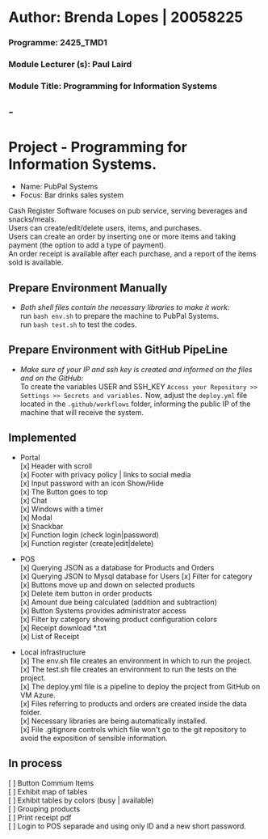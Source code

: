 ##
# Author: Brenda Lopes | 20058225
### Programme:	2425_TMD1
### Module Lecturer (s):	 Paul Laird
### Module Title: Programming for Information Systems
###   
## -
# Project -  Programming for Information Systems. 

* Name: PubPal Systems
* Focus: Bar drinks sales system
  
Cash Register Software focuses on pub service, serving beverages and snacks/meals.  
Users can create/edit/delete users, items, and purchases.  
Users can create an order by inserting one or more items and taking payment (the option to add a type of payment).  
An order receipt is available after each purchase, and a report of the items sold is available. 

## Prepare Environment Manually
* _Both shell files contain the necessary libraries to make it work:_  
run ```bash env.sh``` to prepare the machine to PubPal Systems.  
run  ```bash test.sh``` to test the codes.  

## Prepare Environment with GitHub PipeLine
* _Make sure of your IP and ssh key is created and informed on the files and on the GitHub:_    
To create the variables USER and SSH_KEY ```Access your Repository >> Settings >> Secrets and variables.``` 
Now, adjust the ```deploy.yml``` file located in the ```.github/workflows``` folder, informing the public IP  of the machine that will receive the system.

## Implemented
* Portal    
[x] Header with scroll   
[x] Footer with privacy policy | links to social media  
[x] Input password with an icon Show/Hide   
[x] The Button goes to top     
[x] Chat    
[x] Windows with a timer    
[x] Modal   
[x] Snackbar  
[x] Function login (check login|password)   
[x] Function register (create|edit|delete)    
  
* POS   
[x] Querying JSON as a database for Products and Orders   
[x] Querying JSON to Mysql database for Users
[x] Filter for category  
[x] Buttons move up and down on selected products  
[x] Delete item button in order products      
[x] Amount due being calculated (addition and subtraction)  
[x] Button Systems provides administrator access  
[x] Filter by category showing product configuration colors     
[x] Receipt download *.txt   
[x] List of Receipt 

* Local infrastructure  
[x] The env.sh file creates an environment in which to run the project.   
[x] The test.sh file creates an environment to run the tests on the project.    
[x] The deploy.yml file is a pipeline to deploy the project from GitHub on VM Azure.    
[x] Files referring to products and orders are created inside the data folder.   
[x] Necessary libraries are being automatically installed.    
[x] File .gitignore controls which file won't go to the git repository to avoid the exposition of sensible information. 

## In process
[ ] Button Commum Items  
[ ] Exhibit map of tables    
[ ] Exhibit tables by colors (busy | available)   
[ ] Grouping products   
[ ] Print receipt pdf   
[ ] Login to POS separade and using only ID and a new short password.   